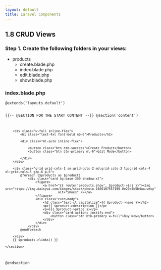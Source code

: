 ```yaml
---
layout: default
title: Laravel Components
---
```


<h2>1.8 CRUD Views</h2>

<h3>Step 1. Create the following folders in your views:</h3>
<ul>
    <li>products
        <ul>
            <li>create.blade.php</li>
            <li>index.blade.php</li>
            <li>edit.blade.php</li>
            <li>show.blade.php</li>
        </ul>
    </li>
</ul>

<h3>index.blade.php</h3>
<div class="codesnippet-wrapper">
  <div class="line-numbers">
</div>
<pre class="codesnippet"><code>@extends('layouts.default')

{{-- @SECTION FOR THE START CONTENT --}}
@section('content')
    <section class="mx-auto py-8 px-12 bg-base-100 rounded-md shadow-mdg">

        <div class="w-full inline-flex">
            <h1 class="text-4xl font-bold mb-6">Products</h1>

            <div class="ml-auto inline-flex">

                <button class="btn btn-success">Create Product</button>
                <button class="btn btn-primary ml-6">Edit Mode</button>
                
            </div>
        </div>

        <div class="grid grid-cols-1 sm:grid-cols-2 md:grid-cols-3 lg:grid-cols-4 xl:grid-cols-5 gap-6 p-6">
            @foreach ($products as $product)
                <div class="card bg-base-300 shadow-xl">
                    <figure>
                        <a href="{{ route('products.show', $product->id) }}"><img src="https://img.daisyui.com/images/stock/photo-1606107557195-0e29a4b5b4aa.webp"
                                alt="Shoes" /></a>
                    </figure>
                    <div class="card-body">
                        <h2 class="text-xl capitalize">{{ $product->name }}</h2>
                        <p>{{ $product->description }}</p>
                        <p>€{{ $product->price }}</p>
                        <div class="card-actions justify-end">
                            <button class="btn btn-primary w-full">Buy Now</button>
                        </div>
                    </div>
                </div>
            @endforeach

        </div>
        {{ $products->links() }}

    </section>
@endsection</code></pre></div>


